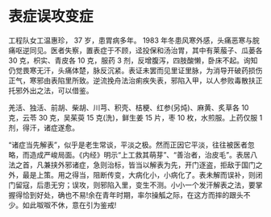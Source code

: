# 表症误攻变症

工程队女工温惠珍， 37 岁，患胃病多年。 1983 年冬患风寒外感，头痛恶寒与脘痛呕逆同见。医者失察，置表症于不顾，迳投保和汤治胃，其中有莱菔子、瓜蒌各 30 克，枳实、青皮各 10 克，服药 3 剂，反增腹泻，四肢酸懒，卧床不起。询知仍觉畏寒无汗，头痛体楚，脉反沉紧。表证未罢而见里证里脉，为消导开破药损伤正气，寒邪由表陷里所致。逆流挽舟法治痢疾失表，邪陷入甲，以人参败毒散扶正托邪外出之法，可以借鉴。

羌活、独活、前胡、柴胡、川芎、积壳、桔梗、红参(另炖)、麻黄、炙草各 10 克，云苓 30 克，吴茱萸 15 克(洗)，鲜生姜 15 片，枣 10 枚，水煎服。上药仅服 1 剂，得汗，诸症遂愈。

“诸症当先解表”，似乎是老生常谈，平淡之极。然而正因它平淡，往往被医者忽略，而造成严峻局面。《内经》明示“上工救其萌芽”、“善治者，治皮毛”。表居八法之首，凡兼挟外邪诸症，急则治标，皆当以解表为先，开门逐盗，拒敌于国门之外，最是上策。用之得当，阻断传变，大病化小，小病化了。表未解而误补，则闭门留寇，后患无穷；误攻，则邪陷入里，变生不测。小小一个发汗解表之法，要掌握得恰到好处，确也不易!余在青年时期，率尔操觚之际，在这方而摔的跟头不少。如此呶呶不休，意在引为鉴戒!